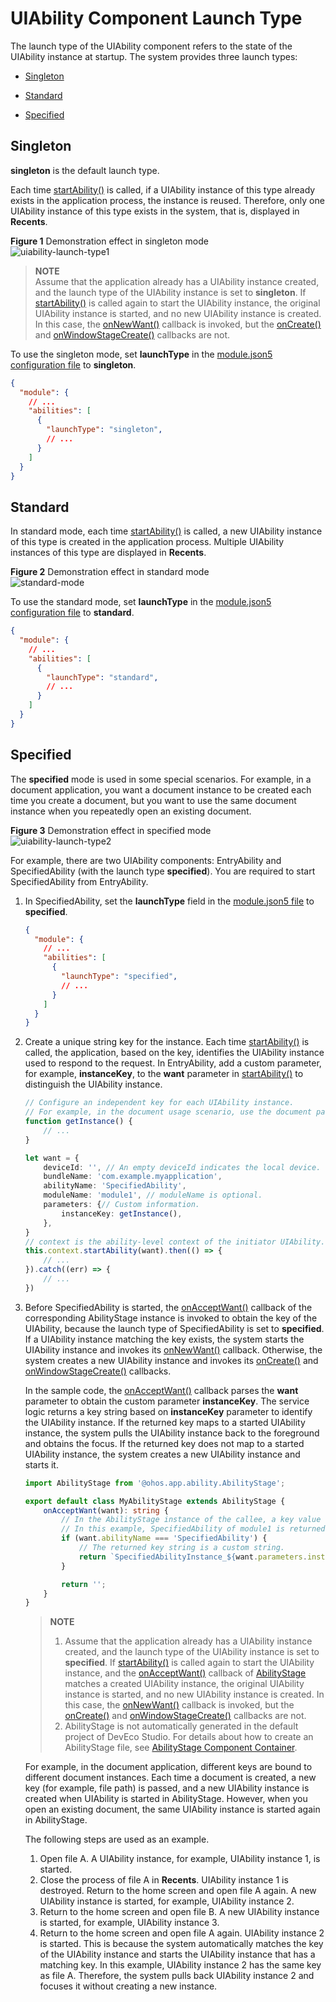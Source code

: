 # UIAbility Component Launch Type


The launch type of the UIAbility component refers to the state of the UIAbility instance at startup. The system provides three launch types:


- [Singleton](#singleton)

- [Standard](#standard)

- [Specified](#specified)


## Singleton

**singleton** is the default launch type.

Each time [startAbility()](../reference/apis/js-apis-inner-application-uiAbilityContext.md#uiabilitycontextstartability) is called, if a UIAbility instance of this type already exists in the application process, the instance is reused. Therefore, only one UIAbility instance of this type exists in the system, that is, displayed in **Recents**.

**Figure 1** Demonstration effect in singleton mode  
![uiability-launch-type1](figures/uiability-launch-type1.png)  

> **NOTE**<br>Assume that the application already has a UIAbility instance created, and the launch type of the UIAbility instance is set to **singleton**. If [startAbility()](../reference/apis/js-apis-inner-application-uiAbilityContext.md#uiabilitycontextstartability) is called again to start the UIAbility instance, the original UIAbility instance is started, and no new UIAbility instance is created. In this case, the [onNewWant()](../reference/apis/js-apis-app-ability-uiAbility.md#abilityonnewwant) callback is invoked, but the [onCreate()](../reference/apis/js-apis-app-ability-uiAbility.md#uiabilityoncreate) and [onWindowStageCreate()](../reference/apis/js-apis-app-ability-uiAbility.md#uiabilityonwindowstagecreate) callbacks are not.

To use the singleton mode, set **launchType** in the [module.json5 configuration file](../quick-start/module-configuration-file.md) to **singleton**.


```json
{
  "module": {
    // ...
    "abilities": [
      {
        "launchType": "singleton",
        // ...
      }
    ]
  }
}
```


## Standard

In standard mode, each time [startAbility()](../reference/apis/js-apis-inner-application-uiAbilityContext.md#uiabilitycontextstartability) is called, a new UIAbility instance of this type is created in the application process. Multiple UIAbility instances of this type are displayed in **Recents**.  

**Figure 2** Demonstration effect in standard mode  
![standard-mode](figures/standard-mode.png)  

To use the standard mode, set **launchType** in the [module.json5 configuration file](../quick-start/module-configuration-file.md) to **standard**.


```json
{
  "module": {
    // ...
    "abilities": [
      {
        "launchType": "standard",
        // ...
      }
    ]
  }
}
```


## Specified

The **specified** mode is used in some special scenarios. For example, in a document application, you want a document instance to be created each time you create a document, but you want to use the same document instance when you repeatedly open an existing document.

**Figure 3** Demonstration effect in specified mode   
![uiability-launch-type2](figures/uiability-launch-type2.png)  

For example, there are two UIAbility components: EntryAbility and SpecifiedAbility (with the launch type **specified**). You are required to start SpecifiedAbility from EntryAbility.

1. In SpecifiedAbility, set the **launchType** field in the [module.json5 file](../quick-start/module-configuration-file.md) to **specified**.

   ```json
   {
     "module": {
       // ...
       "abilities": [
         {
           "launchType": "specified",
           // ...
         }
       ]
     }
   }
   ```

2. Create a unique string key for the instance. Each time [startAbility()](../reference/apis/js-apis-inner-application-uiAbilityContext.md#uiabilitycontextstartability) is called, the application, based on the key, identifies the UIAbility instance used to respond to the request. In EntryAbility, add a custom parameter, for example, **instanceKey**, to the **want** parameter in [startAbility()](../reference/apis/js-apis-inner-application-uiAbilityContext.md#uiabilitycontextstartability) to distinguish the UIAbility instance.

   ```ts
   // Configure an independent key for each UIAbility instance.
   // For example, in the document usage scenario, use the document path as the key.
   function getInstance() {
       // ...
   }
   
   let want = {
       deviceId: '', // An empty deviceId indicates the local device.
       bundleName: 'com.example.myapplication',
       abilityName: 'SpecifiedAbility',
       moduleName: 'module1', // moduleName is optional.
       parameters: {// Custom information.
           instanceKey: getInstance(),
       },
   }
   // context is the ability-level context of the initiator UIAbility.
   this.context.startAbility(want).then(() => {
       // ...
   }).catch((err) => {
       // ...
   })
   ```

3. Before SpecifiedAbility is started, the [onAcceptWant()](../reference/apis/js-apis-app-ability-abilityStage.md#abilitystageonacceptwant) callback of the corresponding AbilityStage instance is invoked to obtain the key of the UIAbility, because the launch type of SpecifiedAbility is set to **specified**. If a UIAbility instance matching the key exists, the system starts the UIAbility instance and invokes its [onNewWant()](../reference/apis/js-apis-app-ability-uiAbility.md#abilityonnewwant) callback. Otherwise, the system creates a new UIAbility instance and invokes its [onCreate()](../reference/apis/js-apis-app-ability-uiAbility.md#uiabilityoncreate) and [onWindowStageCreate()](../reference/apis/js-apis-app-ability-uiAbility.md#uiabilityonwindowstagecreate) callbacks.

   In the sample code, the [onAcceptWant()](../reference/apis/js-apis-app-ability-abilityStage.md#abilitystageonacceptwant) callback parses the **want** parameter to obtain the custom parameter **instanceKey**. The service logic returns a key string based on **instanceKey** parameter to identify the UIAbility instance. If the returned key maps to a started UIAbility instance, the system pulls the UIAbility instance back to the foreground and obtains the focus. If the returned key does not map to a started UIAbility instance, the system creates a new UIAbility instance and starts it.

   ```ts
   import AbilityStage from '@ohos.app.ability.AbilityStage';
   
   export default class MyAbilityStage extends AbilityStage {
       onAcceptWant(want): string {
           // In the AbilityStage instance of the callee, a key value corresponding to a UIAbility instance is returned for UIAbility whose launch type is specified.
           // In this example, SpecifiedAbility of module1 is returned.
           if (want.abilityName === 'SpecifiedAbility') {
               // The returned key string is a custom string.
               return `SpecifiedAbilityInstance_${want.parameters.instanceKey}`;
           }
   
           return '';
       }
   }
   ```

   > **NOTE**<br>
   >
   > 1. Assume that the application already has a UIAbility instance created, and the launch type of the UIAbility instance is set to **specified**. If [startAbility()](../reference/apis/js-apis-inner-application-uiAbilityContext.md#uiabilitycontextstartability) is called again to start the UIAbility instance, and the [onAcceptWant()](../reference/apis/js-apis-app-ability-abilityStage.md#abilitystageonacceptwant) callback of [AbilityStage](../reference/apis/js-apis-app-ability-abilityStage.md) matches a created UIAbility instance, the original UIAbility instance is started, and no new UIAbility instance is created. In this case, the [onNewWant()](../reference/apis/js-apis-app-ability-uiAbility.md#abilityonnewwant) callback is invoked, but the [onCreate()](../reference/apis/js-apis-app-ability-uiAbility.md#uiabilityoncreate) and [onWindowStageCreate()](../reference/apis/js-apis-app-ability-uiAbility.md#uiabilityonwindowstagecreate) callbacks are not.
   > 2. AbilityStage is not automatically generated in the default project of DevEco Studio. For details about how to create an AbilityStage file, see [AbilityStage Component Container](abilitystage.md).

   For example, in the document application, different keys are bound to different document instances. Each time a document is created, a new key (for example, file path) is passed, and a new UIAbility instance is created when UIAbility is started in AbilityStage. However, when you open an existing document, the same UIAbility instance is started again in AbilityStage.

   The following steps are used as an example.

   1. Open file A. A UIAbility instance, for example, UIAbility instance 1, is started.
   2. Close the process of file A in **Recents**. UIAbility instance 1 is destroyed. Return to the home screen and open file A again. A new UIAbility instance is started, for example, UIAbility instance 2.
   3. Return to the home screen and open file B. A new UIAbility instance is started, for example, UIAbility instance 3.
   4. Return to the home screen and open file A again. UIAbility instance 2 is started. This is because the system automatically matches the key of the UIAbility instance and starts the UIAbility instance that has a matching key. In this example, UIAbility instance 2 has the same key as file A. Therefore, the system pulls back UIAbility instance 2 and focuses it without creating a new instance.
